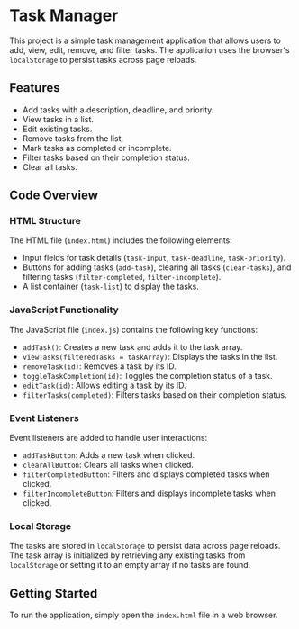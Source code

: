 # Task Manager

This project is a simple task management application that allows users to add, view, edit, remove, and filter tasks. The application uses the browser's `localStorage` to persist tasks across page reloads.

## Features

- Add tasks with a description, deadline, and priority.
- View tasks in a list.
- Edit existing tasks.
- Remove tasks from the list.
- Mark tasks as completed or incomplete.
- Filter tasks based on their completion status.
- Clear all tasks.

## Code Overview

### HTML Structure

The HTML file (`index.html`) includes the following elements:

- Input fields for task details (`task-input`, `task-deadline`, `task-priority`).
- Buttons for adding tasks (`add-task`), clearing all tasks (`clear-tasks`), and filtering tasks (`filter-completed`, `filter-incomplete`).
- A list container (`task-list`) to display the tasks.

### JavaScript Functionality

The JavaScript file (`index.js`) contains the following key functions:

- `addTask()`: Creates a new task and adds it to the task array.
- `viewTasks(filteredTasks = taskArray)`: Displays the tasks in the list.
- `removeTask(id)`: Removes a task by its ID.
- `toggleTaskCompletion(id)`: Toggles the completion status of a task.
- `editTask(id)`: Allows editing a task by its ID.
- `filterTasks(completed)`: Filters tasks based on their completion status.

### Event Listeners

Event listeners are added to handle user interactions:

- `addTaskButton`: Adds a new task when clicked.
- `clearAllButton`: Clears all tasks when clicked.
- `filterCompletedButton`: Filters and displays completed tasks when clicked.
- `filterIncompleteButton`: Filters and displays incomplete tasks when clicked.

### Local Storage

The tasks are stored in `localStorage` to persist data across page reloads. The task array is initialized by retrieving any existing tasks from `localStorage` or setting it to an empty array if no tasks are found.

## Getting Started

To run the application, simply open the `index.html` file in a web browser.
